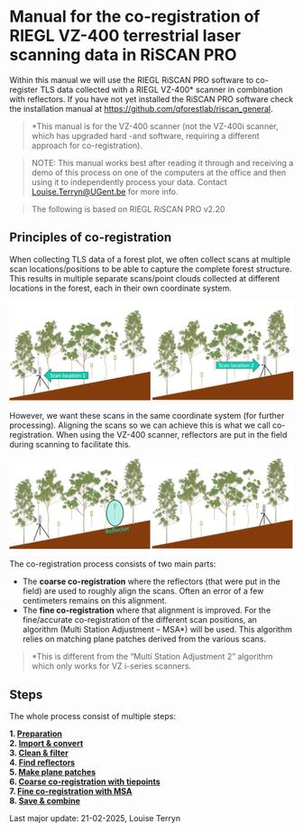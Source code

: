 # Manual for the co-registration of RIEGL VZ-400 terrestrial laser scanning data in RiSCAN PRO

Within this manual we will use the RIEGL RiSCAN PRO software to co-register TLS data collected with a RIEGL VZ-400* scanner in combination with reflectors. If you have not yet installed the RiSCAN PRO software check the installation manual at https://github.com/qforestlab/riscan_general. 

> *This manual is for the VZ-400 scanner (not the VZ-400i scanner, which has upgraded hard -and software, requiring a different approach for co-registration).

> NOTE: This manual works best after reading it through and receiving a demo of this process on one of the computers at the office and then using it to independently process your data. Contact Louise.Terryn@UGent.be for more info. 

> The following is based on RIEGL RiSCAN PRO v2.20

## Principles of co-registration
When collecting TLS data of a forest plot, we often collect scans at multiple scan locations/positions to be able to capture the complete forest structure. This results in multiple separate scans/point clouds collected at different locations in the forest, each in their own coordinate system.

![MultiScan-1](./img/00_multiscan-1.png)

However, we want these scans in the same coordinate system (for further processing). Aligning the scans so we can achieve this is what we call co-registration. When using the VZ-400 scanner, reflectors are put in the field during scanning to facilitate this. 

![MultiScan-2](./img/00_multiscan-2.png)

The co-registration process consists of two main parts:
* The **coarse co-registration** where the reflectors (that were put in the field) are used to roughly align the scans. Often an error of a few centimeters remains on this alignment. 
* The **fine co-registration** where that alignment is improved. For the fine/accurate co-registration of the different scan positions, an algorithm (Multi Station Adjustment – MSA*) will be used. This algorithm relies on matching plane patches derived from the various scans. 

> *This is different from the “Multi Station Adjustment 2” algorithm which only works for VZ i-series scanners.

## Steps
The whole process consist of multiple steps:

**1. [Preparation](1_preparation.md)**<br>
**2. [Import & convert ](2_import_convert.md)**<br>
**3. [Clean & filter](3_clean_filter.md)**<br>
**4. [Find reflectors](4_find_reflectors.md)**<br>
**5. [Make plane patches](5_make_plane_patches.md)**<br>
**6. [Coarse co-registration with tiepoints](6_coarse_co-registration.md)**<br>
**7. [Fine co-registration with MSA](7_fine_co-registration.md)**<br>
**8. [Save & combine](8_save_combine.md)**<br>


Last major update: 21-02-2025, Louise Terryn
